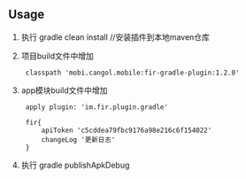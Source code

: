 Usage
----
1. 执行 gradle clean install //安装插件到本地maven仓库
2. 项目build文件中增加 
            
        classpath 'mobi.cangol.mobile:fir-gradle-plugin:1.2.0'
    
3. app模块build文件中增加   
        
        apply plugin: 'im.fir.plugin.gradle'
        
        fir{
            apiToken 'c5cddea79fbc9176a98e216c6f154022'
            changeLog '更新日志'
        }
    
4. 执行 gradle publishApkDebug
